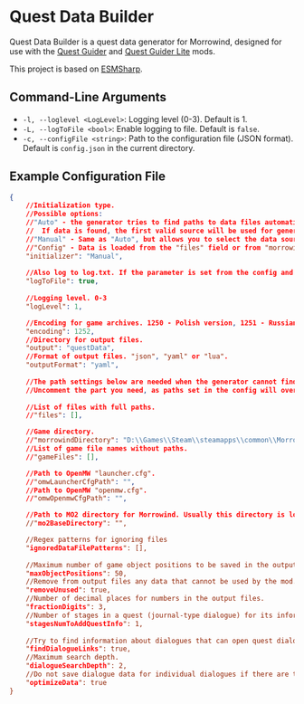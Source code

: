 # Quest Data Builder

Quest Data Builder is a quest data generator for Morrowind, designed for use with the [Quest Guider](https://www.nexusmods.com/morrowind/mods/55593) and [Quest Guider Lite](https://www.nexusmods.com/morrowind/mods/55593) mods.

This project is based on [ESMSharp](https://github.com/demonixis/ESMSharp).

## Command-Line Arguments

- `-l, --loglevel <LogLevel>`: Logging level (0-3). Default is 1.
- `-L, --logToFile <bool>`: Enable logging to file. Default is `false`.
- `-c, --configFile <string>`: Path to the configuration file (JSON format). Default is `config.json` in the current directory.

## Example Configuration File
```json
{
	//Initialization type.
	//Possible options:
	//"Auto" - the generator tries to find paths to data files automatically, or reads them from "morrowindDirectory", or "omwLauncherCfgPath" + "omwOpenmwCfgPath", or "mo2BaseDirectory".
	//	If data is found, the first valid source will be used for generation: Morrowind directory > OpenMW data > Mod Organizer 2 data.
	//"Manual" - Same as "Auto", but allows you to select the data source for generation via CLI.
	//"Config" - Data is loaded from the "files" field or from "morrowindDirectory" + "gameFiles" in the config file.
	"initializer": "Manual",
	
	//Also log to log.txt. If the parameter is set from the config and not from the command line, the initial part of the logs will not be written to the file.
	"logToFile": true,
	
	//Logging level. 0-3
	"logLevel": 1,

	//Encoding for game archives. 1250 - Polish version, 1251 - Russian version, 1252 - others.
	"encoding": 1252,
	//Directory for output files.
	"output": "questData",
	//Format of output files. "json", "yaml" or "lua".
	"outputFormat": "yaml",
	
	//The path settings below are needed when the generator cannot find these paths automatically or specific paths are required.
	//Uncomment the part you need, as paths set in the config will override those found by other means.
	
	//List of files with full paths.
	//"files": [],

	//Game directory.
	//"morrowindDirectory": "D:\\Games\\Steam\\steamapps\\common\\Morrowind\\",
	//List of game file names without paths.
	//"gameFiles": [],

	//Path to OpenMW "launcher.cfg".
	//"omwLauncherCfgPath": "",
	//Path to OpenMW "openmw.cfg".
	//"omwOpenmwCfgPath": "",

	//Path to MO2 directory for Morrowind. Usually this directory is located at "..\AppData\Local\ModOrganizer\ModOrganizer\Morrowind\".
	//"mo2BaseDirectory": "",

	//Regex patterns for ignoring files
	"ignoredDataFilePatterns": [],
	
	//Maximum number of game object positions to be saved in the output files.
	"maxObjectPositions": 50,
	//Remove from output files any data that cannot be used by the mod.
	"removeUnused": true,
	//Number of decimal places for numbers in the output files.
	"fractionDigits": 3,
	//Number of stages in a quest (journal-type dialogue) for its information to be saved.
	"stagesNumToAddQuestInfo": 1,
	
	//Try to find information about dialogues that can open quest dialogues.
	"findDialogueLinks": true,
	//Maximum search depth.
	"dialogueSearchDepth": 2,
	//Do not save dialogue data for individual dialogues if there are too many.
	"optimizeData": true
}
```